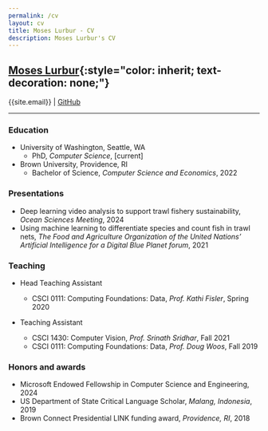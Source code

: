```yaml
---
permalink: /cv
layout: cv
title: Moses Lurbur - CV
description: Moses Lurbur's CV
---
```


## [Moses Lurbur](/){:style="color: inherit; text-decoration: none;"}
{{site.email}} | [GitHub]({{site.github}})

---

### Education
- University of Washington, Seattle, WA
    - PhD, _Computer Science_, [current]
- Brown University, Providence, RI
    - Bachelor of Science, _Computer Science and Economics_, 2022

<!-- ### Research
[coming soon] -->
   
### Presentations
- Deep learning video analysis to support trawl fishery sustainability, _Ocean Sciences Meeting_, 2024
- Using machine learning to differentiate species and count fish in trawl nets, _The Food and Agriculture Organization of the United Nations’ Artificial Intelligence for a Digital Blue Planet forum_, 2021

### Teaching
- Head Teaching Assistant
    - CSCI 0111: Computing Foundations: Data, _Prof. Kathi Fisler_, Spring 2020

- Teaching Assistant
    - CSCI 1430: Computer Vision, _Prof. Srinath Sridhar_, Fall 2021
    - CSCI 0111: Computing Foundations: Data, _Prof. Doug Woos_, Fall 2019

### Honors and awards
- Microsoft Endowed Fellowship in Computer Science and Engineering, 2024
- US Department of State Critical Language Scholar, _Malang, Indonesia_, 2019
- Brown Connect Presidential LINK funding award, _Providence, RI_, 2018
